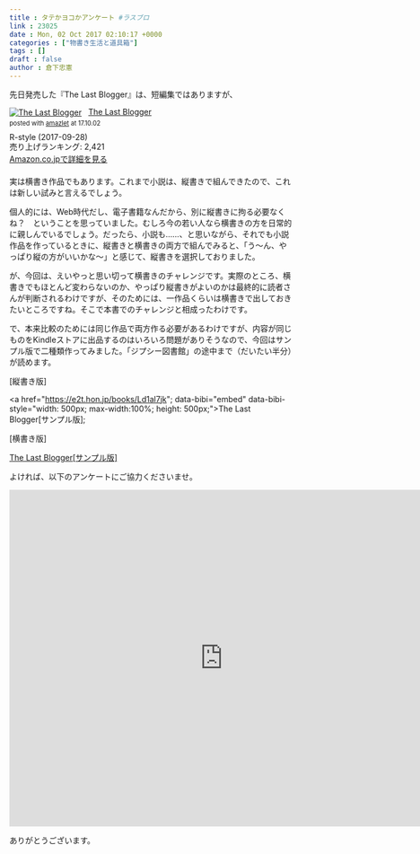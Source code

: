 ```yaml
---
title : タテかヨコかアンケート #ラスブロ
link : 23025
date : Mon, 02 Oct 2017 02:10:17 +0000
categories : ["物書き生活と道具箱"]
tags : []
draft : false
author : 倉下忠憲
---
```


先日発売した『The Last Blogger』は、短編集ではありますが、

<div class="amazlet-box" style="margin-bottom:20px;"><div class="amazlet-image" style="float:left;margin:0px 12px 1px 0px;"><a href="http://www.amazon.co.jp/exec/obidos/ASIN/B0761ZP974/rashita1000-22/ref=nosim/" name="amazletlink" target="_blank"><img src="https://images-fe.ssl-images-amazon.com/images/I/4116pH0vPrL._SL160_.jpg" alt="The Last Blogger" style="border: none;" /></a></div><div class="amazlet-info" style="line-height:120%; margin-bottom: 10px"><div class="amazlet-name" style="margin-bottom:10px;line-height:120%"><a href="http://www.amazon.co.jp/exec/obidos/ASIN/B0761ZP974/rashita1000-22/ref=nosim/" name="amazletlink" target="_blank">The Last Blogger</a><div class="amazlet-powered-date" style="font-size:80%;margin-top:5px;line-height:120%">posted with <a href="http://www.amazlet.com/" title="amazlet" target="_blank">amazlet</a> at 17.10.02</div></div><div class="amazlet-detail">R-style (2017-09-28)<br />売り上げランキング: 2,421<br /></div><div class="amazlet-sub-info" style="float: left;"><div class="amazlet-link" style="margin-top: 5px"><a href="http://www.amazon.co.jp/exec/obidos/ASIN/B0761ZP974/rashita1000-22/ref=nosim/" name="amazletlink" target="_blank">Amazon.co.jpで詳細を見る</a></div></div></div><div class="amazlet-footer" style="clear: left"></div></div>

実は横書き作品でもあります。これまで小説は、縦書きで組んできたので、これは新しい試みと言えるでしょう。

個人的には、Web時代だし、電子書籍なんだから、別に縦書きに拘る必要なくね？　ということを思っていました。むしろ今の若い人なら横書きの方を日常的に親しんでいるでしょう。だったら、小説も……、と思いながら、それでも小説作品を作っているときに、縦書きと横書きの両方で組んでみると、「う〜ん、やっぱり縦の方がいいかな〜」と感じて、縦書きを選択しておりました。

が、今回は、えいやっと思い切って横書きのチャレンジです。実際のところ、横書きでもほとんど変わらないのか、やっぱり縦書きがよいのかは最終的に読者さんが判断されるわけですが、そのためには、一作品くらいは横書きで出しておきたいところですね。そこで本書でのチャレンジと相成ったわけです。

で、本来比較のためには同じ作品で両方作る必要があるわけですが、内容が同じものをKindleストアに出品するのはいろいろ問題がありそうなので、今回はサンプル版で二種類作ってみました。「ジプシー図書館」の途中まで（だいたい半分）が読めます。

[縦書き版]

<a href="https://e2t.hon.jp/books/Ld1al7jk"; data-bibi="embed" data-bibi-style="width: 500px; max-width:100%; height: 500px;">The Last Blogger[サンプル版]</a><script src="https://e2t.hon.jp/bib/i.js"></script>;


[横書き版]

<a href="https://e2t.hon.jp/books/1TrAATCn" data-bibi="embed" data-bibi-style="width: 500px; max-width:100%; height: 500px;">The Last Blogger[サンプル版]</a><script src="https://e2t.hon.jp/bib/i.js"></script>

よければ、以下のアンケートにご協力くださいませ。

<iframe src="https://docs.google.com/forms/d/e/1FAIpQLSdYNtTWX5THAmnop4w59tkEeOF758Zxfdp_oK0X1KvM3Wm76Q/viewform?embedded=true" width="760" height="600" frameborder="0" marginheight="0" marginwidth="0">読み込んでいます...</iframe>

ありがとうございます。